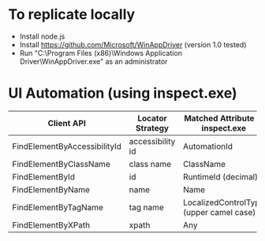 # To replicate locally
* Install node.js
* Install https://github.com/Microsoft/WinAppDriver (version 1.0 tested)
* Run "C:\Program Files (x86)\Windows Application Driver\WinAppDriver.exe" as an administrator

# UI Automation (using inspect.exe)
| Client API                   | Locator Strategy | Matched Attribute in inspect.exe        | Example       |
|------------------------------|------------------|-----------------------------------------|---------------|
| FindElementByAccessibilityId | accessibility id | AutomationId                            | AppNameTitle  |
| FindElementByClassName       | class name       | ClassName                               | TextBlock     |
| FindElementById              | id               | RuntimeId (decimal)                     | 42.333896.3.1 |
| FindElementByName            | name             | Name                                    | Calculator    |
| FindElementByTagName         | tag name         | LocalizedControlType (upper camel case) | Text          |
| FindElementByXPath           | xpath            | Any                                     | //Button[0]   |